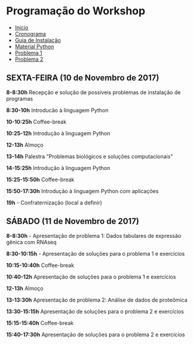 # Programação do Workshop


- [Inicio](../index.md)
- [Cronograma](cronograma.md)
- [Guia de Instalação](guia_de_instalacao.md)
- [Material Python](python.md)
- [Problema 1](problema1.md)
- [Problema 2](problema2.md)


## SEXTA-FEIRA (10 de Novembro de 2017)

**8-8:30h** Recepção e solução de possíveis problemas de instalação de programas

**8:30-10h** Introducão à linguagem Python

**10-10:25h** Coffee-break

**10:25-12h** Introdução à linguagem Python

**12-13h** Almoço

**13-14h** Palestra "Problemas biológicos e soluções computacionais"

**14-15:25h** Introdução à linguagem Python

**15:25-15:50h** Coffee-break

**15:50-17:30h** Introdução à linguagem Python com aplicações

**19h** - Confraternização (local a definir)

## SÁBADO (11 de Novembro de 2017)

**8-8:30h** - Apresentação de problema 1: Dados tabulares de expressão gênica com RNAseq

**8:30-10:15h** - Apresentação de soluções para o problema 1 e exercícios

**10:15-10:40h** Coffee-break

**10:40-12h** Apresentação de soluções para o problema 1 e exercícios

**12-13h** Almoço

**13-13:30h** Apresentação de problema 2: Análise de dados de proteômica

**13:30-15:15h** Apresentação de soluções para o problema 2 e exercícios

**15:15-15:40h** Coffee-break

**15:40-17:30h** Apresentação de soluções para o problema 2 e exercícios
